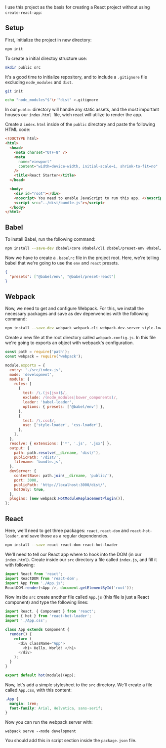 I use this project as the basis for creating a React project without using `create-react-app`:

## Setup

First, initialize the project in new directory:

```sh
npm init
```

To create a initial directoy structure use:

```sh
mkdir public src
```

It's a good time to initialize repository, and to include a `.gitignore` file excluding `node_modules` and `dist`.

```sh
git init
```

```sh
echo "node_modules"$'\r'"dist" >.gitignore
```

In our `public` directory will handle any static assets, and the most important houses our `index.html `file, wich react will utilize to render the app.

Create a `index.html` inside of the `public` directory and paste the following HTML code:

```html
<!DOCTYPE html>
<html>
  <head>
    <meta charset="UTF-8" />
    <meta
      name="viewport"
      content="width=device-width, initial-scale=1, shrink-to-fit=no"
    />
    <title>React Starter</title>
  </head>

  <body>
    <div id="root"></div>
    <noscript> You need to enable JavaScript to run this app. </noscript>
    <script src="../dist/bundle.js"></script>
  </body>
</html>
```

## Babel

To install Babel, run the following command:

```sh
npm install --save-dev @babel/core @babel/cli @babel/preset-env @babel/preset-react
```

Now we have to create a `.babelrc` file in the project root. Here, we're telling babel that we're going to use the `env` and `react` presets.

```json
{
  "presets": ["@babel/env", "@babel/preset-react"]
}
```

## Webpack

Now, we need to get and configure Webpack. For this, we install the necessary packages and save as dev depenvencies with the following command:

```sh
npm install --save-dev webpack webpack-cli webpack-dev-server style-loader css-loader babel-loader
```

Create a new file at the root directory called `webpack.config.js`. In this file we're going to exports an object with webpack's configuration.

```js
const path = require('path');
const webpack = require('webpack');

module.exports = {
  entry: './src/index.js',
  mode: 'development',
  module: {
    rules: [
      {
        test: /\.(js|jsx)$/,
        exclude: /(node_modules|bower_components)/,
        loader: 'babel-loader',
        options: { presets: ['@babel/env'] },
      },
      {
        test: /\.css$/,
        use: ['style-loader', 'css-loader'],
      },
    ],
  },
  resolve: { extensions: ['*', '.js', '.jsx'] },
  output: {
    path: path.resolve(__dirname, 'dist/'),
    publicPath: '/dist/',
    filename: 'bundle.js',
  },
  devServer: {
    contentBase: path.join(__dirname, 'public/'),
    port: 3000,
    publicPath: 'http://localhost:3000/dist/',
    hotOnly: true,
  },
  plugins: [new webpack.HotModuleReplacementPlugin()],
};
```

## React

Here, we'll need to get three packages: `react`, `react-dom` and `react-hot-loader`, and save those as a regular dependencies.

```sh
npm install --save react react-dom react-hot-loader
```

We'll need to tell our React app where to hook into the DOM (in our `index.html`). Create inside our `src` directory a file called `index.js`, and fill it with following:

```js
import React from 'react';
import ReactDOM from 'react-dom';
import App from './App.js';
ReactDOM.render(<App />, document.getElementById('root'));
```

Now inside `src` create another file called `App.js` (this file is just a React component) and type the following lines:

```js
import React, { Component } from 'react';
import { hot } from 'react-hot-loader';
import './App.css';

class App extends Component {
  render() {
    return (
      <div className="App">
        <h1> Hello, World! </h1>
      </div>
    );
  }
}

export default hot(module)(App);
```

Now, let's add a simple stylesheet to the `src` directory. We'll create a file called `App.css`, with this content:

```css
.App {
  margin: 1rem;
  font-family: Arial, Helvetica, sans-serif;
}
```

Now you can run the webpack server with:

```
webpack serve --mode development
```

You should add this in script section inside the `package.json` file.
